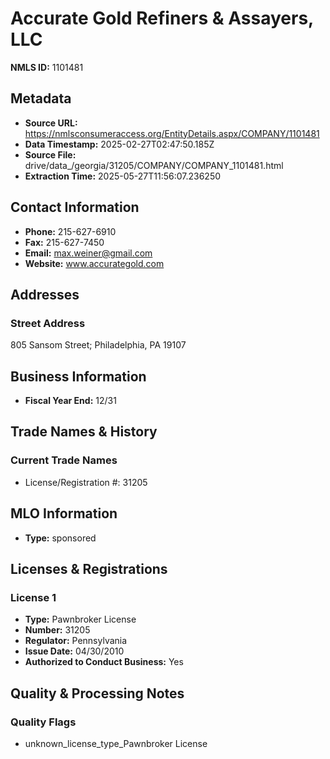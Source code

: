 # Accurate Gold Refiners & Assayers, LLC

**NMLS ID:** 1101481

## Metadata
- **Source URL:** https://nmlsconsumeraccess.org/EntityDetails.aspx/COMPANY/1101481
- **Data Timestamp:** 2025-02-27T02:47:50.185Z
- **Source File:** drive/data_/georgia/31205/COMPANY/COMPANY_1101481.html
- **Extraction Time:** 2025-05-27T11:56:07.236250

## Contact Information
- **Phone:** 215-627-6910
- **Fax:** 215-627-7450
- **Email:** max.weiner@gmail.com
- **Website:** www.accurategold.com

## Addresses
### Street Address
805 Sansom Street; Philadelphia, PA 19107

## Business Information
- **Fiscal Year End:** 12/31

## Trade Names & History
### Current Trade Names
- License/Registration #: 31205

## MLO Information
- **Type:** sponsored

## Licenses & Registrations

### License 1
- **Type:** Pawnbroker License
- **Number:** 31205
- **Regulator:** Pennsylvania
- **Issue Date:** 04/30/2010
- **Authorized to Conduct Business:** Yes

## Quality & Processing Notes
### Quality Flags
- unknown_license_type_Pawnbroker License

